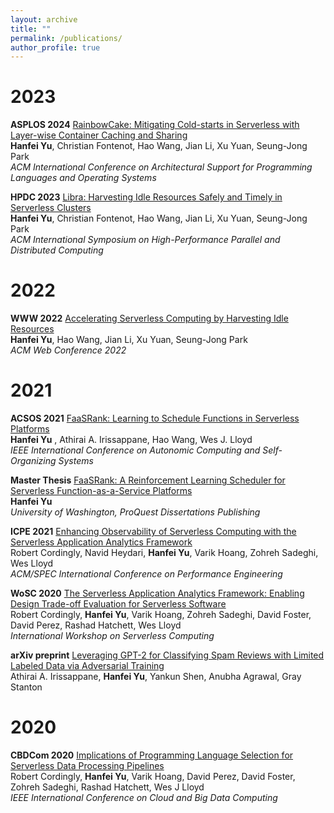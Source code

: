 ```yaml
---
layout: archive
title: ""
permalink: /publications/
author_profile: true
---
```


<!-- {% if author.googlescholar %}
  You can also find my articles on <u><a href="{{author.googlescholar}}">my Google Scholar profile</a>.</u>
{% endif %}

{% include base_path %}

{% for post in site.publications reversed %}
  {% include archive-single.html %}
{% endfor %} -->


# 2023

**ASPLOS 2024** [RainbowCake: Mitigating Cold-starts in Serverless with Layer-wise Container Caching and Sharing](https://hanfeiyu.github.io/)  
**Hanfei Yu**, Christian Fontenot, Hao Wang, Jian Li, Xu Yuan, Seung-Jong Park  
*ACM International Conference on Architectural Support for Programming Languages and Operating Systems* 

**HPDC 2023** [Libra: Harvesting Idle Resources Safely and Timely in Serverless Clusters](https://intellisys.haow.ca/assets/pdf/Libra_Hanfei_HPDC23.pdf)  
**Hanfei Yu**, Christian Fontenot, Hao Wang, Jian Li, Xu Yuan, Seung-Jong Park  
*ACM International Symposium on High-Performance Parallel and Distributed Computing* 

# 2022

**WWW 2022** [Accelerating Serverless Computing by Harvesting Idle Resources](https://doi.org/10.1145/3485447.3511979)  
**Hanfei Yu**, Hao Wang, Jian Li, Xu Yuan, Seung-Jong Park  
*ACM Web Conference 2022* 

# 2021

**ACSOS 2021** [FaaSRank: Learning to Schedule Functions in Serverless Platforms](https://ieeexplore.ieee.org/document/9659513)  
**Hanfei Yu** , Athirai A. Irissappane, Hao Wang, Wes J. Lloyd  
*IEEE International Conference on Autonomic Computing and Self-Organizing Systems* 

**Master Thesis** [FaaSRank: A Reinforcement Learning Scheduler for Serverless Function-as-a-Service Platforms](https://www.proquest.com/docview/2528821952?pq-origsite=gscholar&fromopenview=true)  
**Hanfei Yu**  
*University of Washington, ProQuest Dissertations Publishing*

**ICPE 2021** [Enhancing Observability of Serverless Computing with the Serverless Application Analytics Framework](https://dl.acm.org/doi/10.1145/3447545.3451173)  
Robert Cordingly, Navid Heydari, **Hanfei Yu**, Varik Hoang, Zohreh Sadeghi, Wes Lloyd  
*ACM/SPEC International Conference on Performance Engineering* 

**WoSC 2020** [The Serverless Application Analytics Framework: Enabling Design Trade-off Evaluation for Serverless Software](https://dl.acm.org/doi/10.1145/3429880.3430103)  
Robert Cordingly, **Hanfei Yu**, Varik Hoang, Zohreh Sadeghi, David Foster, David Perez, Rashad Hatchett, Wes Lloyd  
*International Workshop on Serverless Computing* 

**arXiv preprint** [Leveraging GPT-2 for Classifying Spam Reviews with Limited Labeled Data via Adversarial Training](https://arxiv.org/abs/2012.13400)  
Athirai A. Irissappane, **Hanfei Yu**, Yankun Shen, Anubha Agrawal, Gray Stanton  

# 2020

**CBDCom 2020** [Implications of Programming Language Selection for Serverless Data Processing Pipelines](https://ieeexplore.ieee.org/document/9251194)  
Robert Cordingly, **Hanfei Yu**, Varik Hoang, David Perez, David Foster, Zohreh Sadeghi, Rashad Hatchett, Wes J Lloyd  
*IEEE International Conference on Cloud and Big Data Computing* 
